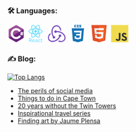 <img src="https://komarev.com/ghpvc/?username=reilar&style=flat-square&color=blue" alt=""/>

### :hammer_and_wrench: Languages:

<div>
  <img src="https://github.com/devicons/devicon/blob/master/icons/csharp/csharp-original.svg" title="C#" **alt="C#" width="40" height="40"/>
  <img src="https://github.com/devicons/devicon/blob/master/icons/react/react-original-wordmark.svg" title="React" alt="React" width="40" height="40"/>&nbsp;
  <img src="https://github.com/devicons/devicon/blob/master/icons/redux/redux-original.svg" title="Redux" alt="Redux " width="40" height="40"/>&nbsp;
  <img src="https://github.com/devicons/devicon/blob/master/icons/css3/css3-plain-wordmark.svg"  title="CSS3" alt="CSS" width="40" height="40"/>&nbsp;
  <img src="https://github.com/devicons/devicon/blob/master/icons/html5/html5-original.svg" title="HTML5" alt="HTML" width="40" height="40"/>&nbsp;
  <img src="https://github.com/devicons/devicon/blob/master/icons/javascript/javascript-original.svg" title="JavaScript" alt="JavaScript" width="40" height="40"/>&nbsp;
</div>

### :writing_hand: Blog:

[![Top Langs](https://github-readme-stats.vercel.app/api/top-langs/?username=reilar&layout=compact&theme=vision-friendly-dark)](https://github.com/reilar/github-readme-stats)

<!-- BLOG-POST-LIST:START -->
- [The perils of social media](https://minkmachine.reine.se/2022/03/the-perils-of-social-media/)
- [Things to do in Cape Town](https://minkmachine.reine.se/2021/10/things-to-do-in-cape-town/)
- [20 years without the Twin Towers](https://minkmachine.reine.se/2021/09/20-years-without-the-towers/)
- [Inspirational travel series](https://minkmachine.reine.se/2021/09/inspirational-travel-series/)
- [Finding art by Jaume Plensa](https://minkmachine.reine.se/2021/02/finding-art-by-jaume-plensa/)
<!-- BLOG-POST-LIST:END -->

<!--

- 🔭 I’m currently working on ...
- 🌱 I’m currently learning ...
- 👯 I’m looking to collaborate on ...
- 🤔 I’m looking for help with ...
- 💬 Ask me about ...
- 📫 How to reach me: ...
- 😄 Pronouns: ...
- ⚡ Fun fact: ...
-->
